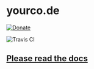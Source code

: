 # yourco.de
[![Donate](https://img.shields.io/badge/Donate-for_registrar_fees-blue.svg?style=flat-square&logo=paypal)](https://bit.ly/2XKAy8w)

![Travis CI](https://img.shields.io/travis/opendomains/yourco.de.svg?style=flat-square)
## [Please read the docs](https://yourco.de)
